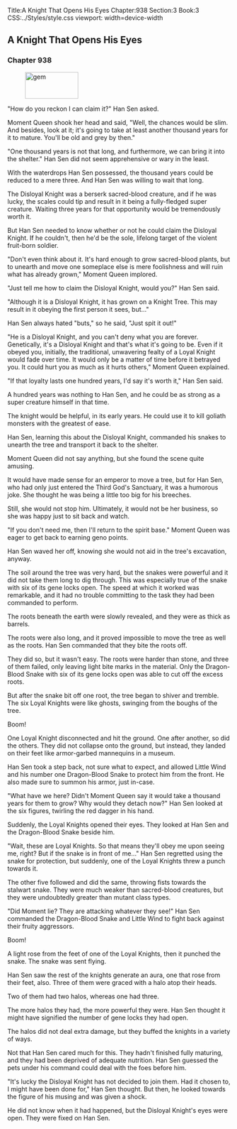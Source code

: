 Title:A Knight That Opens His Eyes 
Chapter:938 
Section:3 
Book:3 
CSS:../Styles/style.css 
viewport: width=device-width
  
## A Knight That Opens His Eyes
### Chapter 938
  
<figure>
	<img src="../Images/gem.gif" alt="gem" id="gem" width="120" height="60" />
</figure>
  

  
"How do you reckon I can claim it?" Han Sen asked.

Moment Queen shook her head and said, "Well, the chances would be slim. And besides, look at it; it's going to take at least another thousand years for it to mature. You'll be old and grey by then."

"One thousand years is not that long, and furthermore, we can bring it into the shelter." Han Sen did not seem apprehensive or wary in the least.

With the waterdrops Han Sen possessed, the thousand years could be reduced to a mere three. And Han Sen was willing to wait that long.

The Disloyal Knight was a berserk sacred-blood creature, and if he was lucky, the scales could tip and result in it being a fully-fledged super creature. Waiting three years for that opportunity would be tremendously worth it.

But Han Sen needed to know whether or not he could claim the Disloyal Knight. If he couldn't, then he'd be the sole, lifelong target of the violent fruit-born soldier.

"Don't even think about it. It's hard enough to grow sacred-blood plants, but to unearth and move one someplace else is mere foolishness and will ruin what has already grown," Moment Queen implored.

"Just tell me how to claim the Disloyal Knight, would you?" Han Sen said.

"Although it is a Disloyal Knight, it has grown on a Knight Tree. This may result in it obeying the first person it sees, but..."

Han Sen always hated "buts," so he said, "Just spit it out!"

"He is a Disloyal Knight, and you can't deny what you are forever. Genetically, it's a Disloyal Knight and that's what it's going to be. Even if it obeyed you, initially, the traditional, unwavering fealty of a Loyal Knight would fade over time. It would only be a matter of time before it betrayed you. It could hurt you as much as it hurts others," Moment Queen explained.

"If that loyalty lasts one hundred years, I'd say it's worth it," Han Sen said.

A hundred years was nothing to Han Sen, and he could be as strong as a super creature himself in that time.

The knight would be helpful, in its early years. He could use it to kill goliath monsters with the greatest of ease.

Han Sen, learning this about the Disloyal Knight, commanded his snakes to unearth the tree and transport it back to the shelter.

Moment Queen did not say anything, but she found the scene quite amusing.

It would have made sense for an emperor to move a tree, but for Han Sen, who had only just entered the Third God's Sanctuary, it was a humorous joke. She thought he was being a little too big for his breeches.

Still, she would not stop him. Ultimately, it would not be her business, so she was happy just to sit back and watch.

"If you don't need me, then I'll return to the spirit base." Moment Queen was eager to get back to earning geno points.

Han Sen waved her off, knowing she would not aid in the tree's excavation, anyway.

The soil around the tree was very hard, but the snakes were powerful and it did not take them long to dig through. This was especially true of the snake with six of its gene locks open. The speed at which it worked was remarkable, and it had no trouble committing to the task they had been commanded to perform.

The roots beneath the earth were slowly revealed, and they were as thick as barrels.

The roots were also long, and it proved impossible to move the tree as well as the roots. Han Sen commanded that they bite the roots off.

They did so, but it wasn't easy. The roots were harder than stone, and three of them failed, only leaving light bite marks in the material. Only the Dragon-Blood Snake with six of its gene locks open was able to cut off the excess roots.

But after the snake bit off one root, the tree began to shiver and tremble. The six Loyal Knights were like ghosts, swinging from the boughs of the tree.

Boom!

One Loyal Knight disconnected and hit the ground. One after another, so did the others. They did not collapse onto the ground, but instead, they landed on their feet like armor-garbed mannequins in a museum.

Han Sen took a step back, not sure what to expect, and allowed Little Wind and his number one Dragon-Blood Snake to protect him from the front. He also made sure to summon his armor, just in-case.

"What have we here? Didn't Moment Queen say it would take a thousand years for them to grow? Why would they detach now?" Han Sen looked at the six figures, twirling the red dagger in his hand.

Suddenly, the Loyal Knights opened their eyes. They looked at Han Sen and the Dragon-Blood Snake beside him.

"Wait, these are Loyal Knights. So that means they'll obey me upon seeing me, right? But if the snake is in front of me..." Han Sen regretted using the snake for protection, but suddenly, one of the Loyal Knights threw a punch towards it.

The other five followed and did the same, throwing fists towards the stalwart snake. They were much weaker than sacred-blood creatures, but they were undoubtedly greater than mutant class types.

"Did Moment lie? They are attacking whatever they see!" Han Sen commanded the Dragon-Blood Snake and Little Wind to fight back against their fruity aggressors.

Boom!

A light rose from the feet of one of the Loyal Knights, then it punched the snake. The snake was sent flying.

Han Sen saw the rest of the knights generate an aura, one that rose from their feet, also. Three of them were graced with a halo atop their heads.

Two of them had two halos, whereas one had three.

The more halos they had, the more powerful they were. Han Sen thought it might have signified the number of gene locks they had open.

The halos did not deal extra damage, but they buffed the knights in a variety of ways.

Not that Han Sen cared much for this. They hadn't finished fully maturing, and they had been deprived of adequate nutrition. Han Sen guessed the pets under his command could deal with the foes before him.

"It's lucky the Disloyal Knight has not decided to join them. Had it chosen to, I might have been done for," Han Sen thought. But then, he looked towards the figure of his musing and was given a shock.

He did not know when it had happened, but the Disloyal Knight's eyes were open. They were fixed on Han Sen.